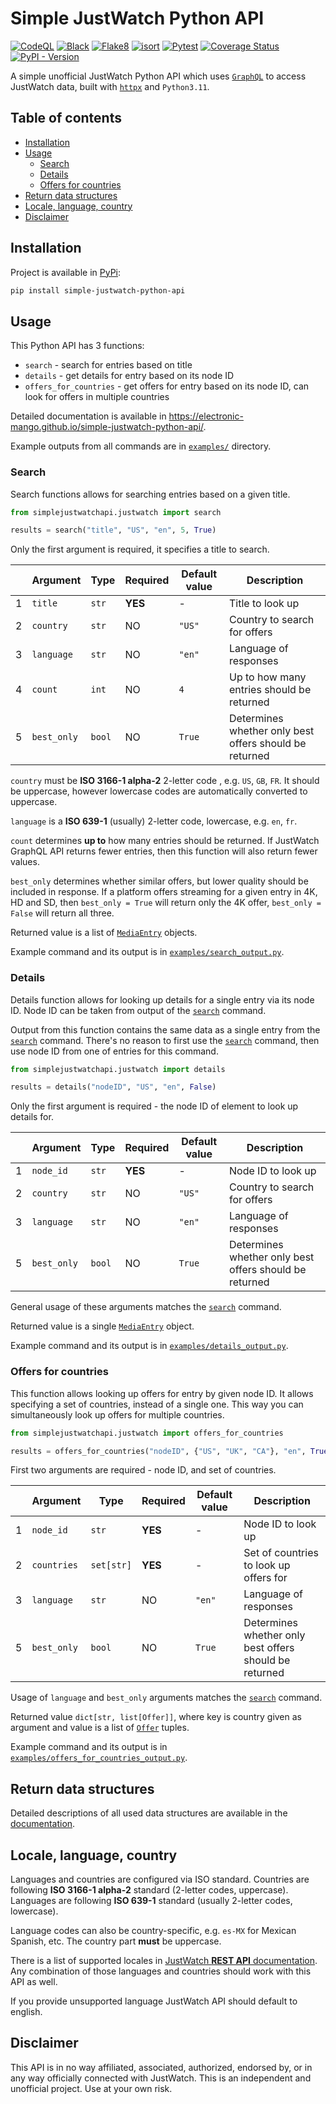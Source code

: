 # Simple JustWatch Python API

[![CodeQL](https://github.com/Electronic-Mango/simple-justwatch-python-api/actions/workflows/codeql-analysis.yml/badge.svg)](https://github.com/Electronic-Mango/simple-justwatch-python-api/actions/workflows/codeql-analysis.yml)
[![Black](https://github.com/Electronic-Mango/simple-justwatch-python-api/actions/workflows/black.yml/badge.svg)](https://github.com/Electronic-Mango/simple-justwatch-python-api/actions/workflows/black.yml)
[![Flake8](https://github.com/Electronic-Mango/simple-justwatch-python-api/actions/workflows/flake8.yml/badge.svg)](https://github.com/Electronic-Mango/simple-justwatch-python-api/actions/workflows/flake8.yml)
[![isort](https://github.com/Electronic-Mango/simple-justwatch-python-api/actions/workflows/isort.yml/badge.svg)](https://github.com/Electronic-Mango/simple-justwatch-python-api/actions/workflows/isort.yml)
[![Pytest](https://github.com/Electronic-Mango/simple-justwatch-python-api/actions/workflows/pytest.yml/badge.svg)](https://github.com/Electronic-Mango/simple-justwatch-python-api/actions/workflows/pytest.yml)
[![Coverage Status](https://coveralls.io/repos/github/Electronic-Mango/simple-justwatch-python-api/badge.svg?branch=main)](https://coveralls.io/github/Electronic-Mango/simple-justwatch-python-api?branch=main)
[![PyPI - Version](https://img.shields.io/pypi/v/simple-justwatch-python-api)](https://pypi.org/project/simple-justwatch-python-api/)

A simple unofficial JustWatch Python API which uses [`GraphQL`](https://graphql.org/) to access JustWatch data, built with [`httpx`](https://www.python-httpx.org/) and `Python3.11`.



## Table of contents

* [Installation](#installation)
* [Usage](#usage)
  * [Search](#search)
  * [Details](#details)
  * [Offers for countries](#offers-for-countries)
* [Return data structures](#return-data-structures)
* [Locale, language, country](#locale-language-country)
* [Disclaimer](#disclaimer)


## Installation

Project is available in [PyPi](https://pypi.org/project/simple-justwatch-python-api/):
```bash
pip install simple-justwatch-python-api
```



## Usage

This Python API has 3 functions:

 - `search` - search for entries based on title
 - `details` - get details for entry based on its node ID
 - `offers_for_countries` - get offers for entry based on its node ID, can look for offers
   in multiple countries

Detailed documentation is available in https://electronic-mango.github.io/simple-justwatch-python-api/.

Example outputs from all commands are in [`examples/`](examples/) directory.


### Search
Search functions allows for searching entries based on a given title.

```python
from simplejustwatchapi.justwatch import search

results = search("title", "US", "en", 5, True)
```

Only the first argument is required, it specifies a title to search.

|   | Argument    | Type   | Required | Default value | Description                                            |
|---|-------------|--------|----------|---------------|--------------------------------------------------------|
| 1 | `title`     | `str`  | **YES**  | -             | Title to look up                                       |
| 2 | `country`   | `str`  | NO       | `"US"`        | Country to search for offers                           |
| 3 | `language`  | `str`  | NO       | `"en"`        | Language of responses                                  |
| 4 | `count`     | `int`  | NO       | `4`           | Up to how many entries should be returned              |
| 5 | `best_only` | `bool` | NO       | `True`        | Determines whether only best offers should be returned |

`country` must be **ISO 3166-1 alpha-2** 2-letter code , e.g. `US`, `GB`, `FR`.
It should be uppercase, however lowercase codes are automatically converted to uppercase.

`language` is a **ISO 639-1** (usually) 2-letter code, lowercase, e.g. `en`, `fr`.

`count` determines **up to** how many entries should be returned.
If JustWatch GraphQL API returns fewer entries, then this function will also return fewer values.

`best_only` determines whether similar offers, but lower quality should be included in response.
If a platform offers streaming for a given entry in 4K, HD and SD, then `best_only = True` will return only the 4K offer, `best_only = False` will return all three.

Returned value is a list of [`MediaEntry`](#return-data-structures) objects.

Example command and its output is in [`examples/search_output.py`](examples/search_output.py).


### Details

Details function allows for looking up details for a single entry via its node ID.
Node ID can be taken from output of the [`search`](#search) command.

Output from this function contains the same data as a single entry from the [`search`](#search) command.
There's no reason to first use the [`search`](#search) command, then use node ID from one of entries for this command.

```python
from simplejustwatchapi.justwatch import details

results = details("nodeID", "US", "en", False)
```

Only the first argument is required - the node ID of element to look up details for.

|   | Argument    | Type   | Required | Default value | Description                                            |
|---|-------------|--------|----------|---------------|--------------------------------------------------------|
| 1 | `node_id`   | `str`  | **YES**  | -             | Node ID to look up                                     |
| 2 | `country`   | `str`  | NO       | `"US"`        | Country to search for offers                           |
| 3 | `language`  | `str`  | NO       | `"en"`        | Language of responses                                  |
| 5 | `best_only` | `bool` | NO       | `True`        | Determines whether only best offers should be returned |

General usage of these arguments matches the [`search`](#search) command.

Returned value is a single [`MediaEntry`](#return-data-structures) object.

Example command and its output is in [`examples/details_output.py`](examples/details_output.py).


### Offers for countries

This function allows looking up offers for entry by given node ID.
It allows specifying a set of countries, instead of a single one.
This way you can simultaneously look up offers for multiple countries.

```python
from simplejustwatchapi.justwatch import offers_for_countries

results = offers_for_countries("nodeID", {"US", "UK", "CA"}, "en", True)
```

First two arguments are required - node ID, and set of countries.

|   | Argument    | Type       | Required | Default value | Description                                            |
|---|-------------|------------|:---------|---------------|--------------------------------------------------------|
| 1 | `node_id`   | `str`      | **YES**  | -             | Node ID to look up                                     |
| 2 | `countries` | `set[str]` | **YES**  | -             | Set of countries to look up offers for                 |
| 3 | `language`  | `str`      | NO       | `"en"`        | Language of responses                                  |
| 5 | `best_only` | `bool`     | NO       | `True`        | Determines whether only best offers should be returned |

Usage of `language` and `best_only` arguments matches the [`search`](#search) command.

Returned value `dict[str, list[Offer]]`, where key is country given as argument and value is a list of [`Offer`](#return-data-structures) tuples.

Example command and its output is in [`examples/offers_for_countries_output.py`](examples/offers_for_countries_output.py).



## Return data structures

Detailed descriptions of all used data structures are available in the [documentation](https://electronic-mango.github.io/simple-justwatch-python-api/simplejustwatchapi.html#module-simplejustwatchapi.query).



## Locale, language, country

Languages and countries are configured via ISO standard.
Countries are following **ISO 3166-1 alpha-2** standard (2-letter codes, uppercase).
Languages are following **ISO 639-1** standard (usually 2-letter codes, lowercase).

Language codes can also be country-specific, e.g. `es-MX` for Mexican Spanish, etc.
The country part **must** be uppercase.

There is a list of supported locales in [JustWatch **REST API** documentation](https://apis.justwatch.com/docs/api/#tips).
Any combination of those languages and countries should work with this API as well.

If you provide unsupported language JustWatch API should default to english.



## Disclaimer

This API is in no way affiliated, associated, authorized, endorsed by, or in any way officially connected with JustWatch.
This is an independent and unofficial project.
Use at your own risk.
